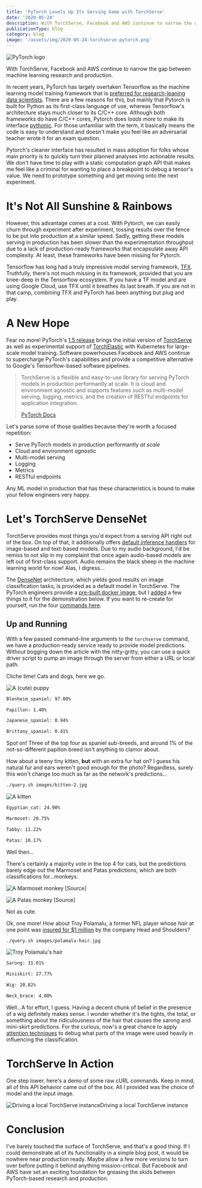 ```yaml
---
title: 'PyTorch Levels Up Its Serving Game with TorchServe'
date: '2020-05-24'
description: With TorchServe, Facebook and AWS continue to narrow the gap between machine learning research and production.
publicationType: blog
category: blog
image: '/assets/img/2020-05-24-torchserve-pytorch.png'
---
```


![PyTorch logo](/assets/img/2020-05-24-torchserve-pytorch.png)

With TorchServe, Facebook and AWS continue to narrow the gap between
machine learning research and production.

In recent years, PyTorch has largely overtaken Tensorflow as the machine
learning model training framework that is 
[preferred for research-leaning data scientists](https://pureai.com/articles/2019/10/10/machine-learning-framework-popularity.aspx).
There are a few reasons for this, but mainly that Pytorch is built for
Python as its first-class language of use, whereas Tensorflow's
architecture stays much closer to its C/C++ core. Although both
frameworks do have C/C++ cores, Pytorch does *loads more* to make its
interface [pythonic](https://docs.python-guide.org/writing/style/).
For those unfamiliar with the term, it basically means the code is easy
to understand and doesn't make you feel like an adversarial teacher
wrote it for an exam question.

Pytorch's cleaner interface has resulted in mass adoption for folks
whose main priority is to quickly turn their planned analyses into
actionable results. We don't have time to play with a static
computation graph API that makes me feel like a criminal for wanting to
place a breakpoint to debug a tensor's value. We need to prototype
something and get moving onto the next experiment.

# It's Not All Sunshine & Rainbows

However, this advantage comes at a cost. With Pytorch, we can easily
churn through experiment after experiment, tossing results over the
fence to be put into production at a similar speed. Sadly, getting these
models serving in production has been slower than the experimentation
throughput due to a lack of production-ready frameworks that encapsulate
away API complexity. At least, these frameworks have been missing for
Pytorch.

Tensorflow has long had a truly impressive model serving framework,
[TFX](https://www.tensorflow.org/tfx). Truthfully, there's not much
missing in its framework, provided that you are knee-deep in the
Tensorflow ecosystem. If you have a TF model and are using Google Cloud,
use TFX until it breathes its last breath. If you are not in that camp,
combining TFX and PyTorch has been anything but plug and play.

# A New Hope

Fear no more! PyTorch's 
[1.5 release](https://pytorch.org/blog/pytorch-library-updates-new-model-serving-library/)
brings the initial version of 
[TorchServe](https://pytorch.org/serve) as
well as experimental support of
[TorchElastic](https://github.com/pytorch/elastic) with Kubernetes for
large-scale model training. Software powerhouses Facebook and AWS
continue to supercharge PyTorch's capabilities and provide a
competitive alternative to Google's Tensorflow-based software
pipelines.

> TorchServe is a flexible and easy-to-use library for serving PyTorch
> models in production performantly at scale. It is cloud and
> environment agnostic and supports features such as multi-model
> serving, logging, metrics, and the creation of RESTful endpoints for
> application integration.
>
> [PyTorch Docs](https://pytorch.org/blog/pytorch-library-updates-new-model-serving-library/)

Let's parse some of those qualities because they're worth a focused
repetition:

-   Serve PyTorch models in production performantly _at scale_
-   Cloud and environment _agnostic_
-   Multi-model serving
-   Logging
-   Metrics
-   RESTful endpoints

Any ML model in production that has these characteristics is bound to
make your fellow engineers very happy.

# Let's TorchServe DenseNet

TorchServe provides most things you'd expect from a serving API right
out of the box. On top of that, it additionally offers 
[default inference handlers](http://pytorch.org/serve/default_handlers.html) 
for image-based and text-based models. Due to my audio background, I'd be
remiss to not slip in my complaint that once again audio-based models
are left out of first-class support. Audio remains the black sheep in
the machine learning world for now! Alas, I digress...

The 
[DenseNet](https://towardsdatascience.com/densenet-2810936aeebb)
architecture, which yields good results on image classification tasks,
is provided as a default model in TorchServe. The PyTorch engineers
provide a 
[pre-built docker image](http://pytorch.org/serve/install.html#running-with-docker), but I
[added](https://github.com/aagnone3/pytorch-serve-overview/blob/master/Dockerfile)
a few things to it for the demonstration below. If you want to re-create for yourself, run the four 
[commands here](https://github.com/aagnone3/pytorch-serve-overview#steps).

## Up and Running

With a few passed command-line arguments to the `torchserve` command, we
have a production-ready service ready to provide model predictions.
Without bogging down the article with the nitty-gritty, you can use a
quick driver script to pump an image through the server from either a
URL or local path.

Cliche time! Cats and dogs, here we go.

![A (cute) puppy](https://github.com/aagnone3/pytorch-serve-overview/blob/master/images/puppy.jpg?raw=true)

```bash
Blenheim_spaniel: 97.00%

Papillon: 1.40%

Japanese_spaniel: 0.94%

Brittany_spaniel: 0.41%
```

Spot on! Three of the top four as spaniel sub-breeds, and around 1% of
the not-so-different papillon breed isn't anything to clamor about.

How about a teeny tiny kitten, **but** with an extra fur hat on? I guess
his natural fur and ears weren't good enough for the photo? Regardless,
surely this won't change too much as far as the network's
predictions...

```bash
./query.sh images/kitten-2.jpg
```

![A kitten](https://github.com/aagnone3/pytorch-serve-overview/blob/master/images/kitten-2.jpg?raw=true)

```bash
Egyptian_cat: 24.90%

Marmoset: 20.75%

Tabby: 11.22%

Patas: 10.17%
```

Well then...

There's certainly a majority vote in the top 4 for cats, but the
predictions barely edge out the Marmoset and Patas predictions, which
are both classifications for\...monkeys.

![A Marmoset monkey
    [[Source]](https://i.pinimg.com/originals/dc/3f/30/dc3f30c60c17cd798fd668225f221a47.jpg)
](/assets/img/2020-05-24-torchserve-marmoset.jpg)

![A Patas monkey
    [[Source]](https://i.pinimg.com/originals/5f/9b/40/5f9b4037e77df9c6fa5a91896299f425.jpg)
](/assets/img/2020-05-24-torchserve-patas.jpg)

Not as cute.

Ok, one more! How about Troy Polamalu, a former NFL player whose _hair_ at one point was 
[insured for $1 million](https://www.huffpost.com/entry/troy-polamalu-hair-insure_n_700047)
by the company Head and Shoulders?

```bash
./query.sh images/polamalu-hair.jpg
```

![Troy Polamalu's hair](https://github.com/aagnone3/pytorch-serve-overview/blob/master/images/polamalu-hair.jpg?raw=true)

```bash
Sarong: 31.01%

Miniskirt: 27.77%

Wig: 20.82%

Neck_brace: 4.00%
```

Well...A for effort, I guess. Having a decent chunk of belief in the
presence of a wig definitely makes sense. I wonder whether it's the
tights, the total, or something about the ridiculousness of the hair
that causes the sarong and mini-skirt predictions. For the curious,
now's a great chance to apply 
[attention techniques](https://lilianweng.github.io/lil-log/2018/06/24/attention-attention.html#soft-vs-hard-attention)
to debug what parts of the image were used heavily in influencing the classification.

# TorchServe In Action

One step lower, here's a demo of some raw cURL commands. Keep in mind,
all of this API behavior came out of the box. All I provided was the
choice of model and the input image.

![Driving a local TorchServe instance](2020-05-24-torchserve-pytorch-serve-demo-2.gif)Driving a local TorchServe instance

# Conclusion

I've barely touched the surface of TorchServe, and that's a good
thing. If I could demonstrate all of its functionality in a simple blog
post, it would be nowhere near production ready. Maybe allow a few more
versions to turn over before putting it behind anything
mission-critical. But Facebook and AWS have set an exciting foundation
for greasing the skids between PyTorch-based research and production.

